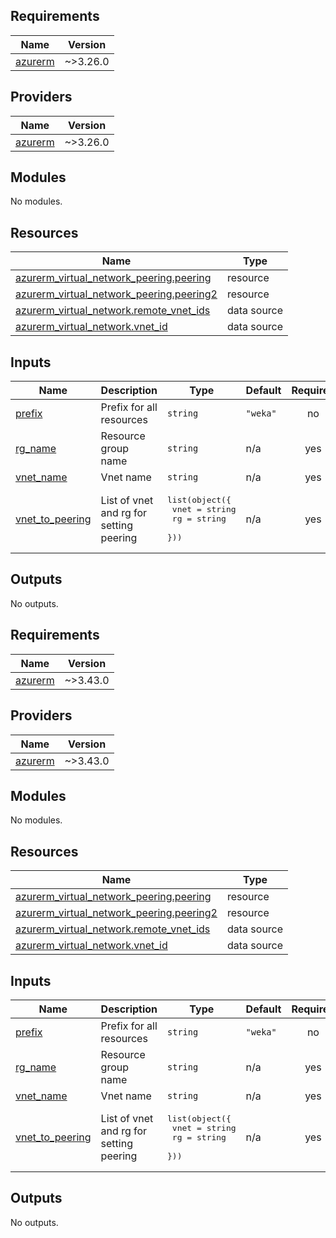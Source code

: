 ## Requirements

| Name | Version |
|------|---------|
| <a name="requirement_azurerm"></a> [azurerm](#requirement\_azurerm) | ~>3.26.0 |

## Providers

| Name | Version |
|------|---------|
| <a name="provider_azurerm"></a> [azurerm](#provider\_azurerm) | ~>3.26.0 |

## Modules

No modules.

## Resources

| Name | Type |
|------|------|
| [azurerm_virtual_network_peering.peering](https://registry.terraform.io/providers/hashicorp/azurerm/latest/docs/resources/virtual_network_peering) | resource |
| [azurerm_virtual_network_peering.peering2](https://registry.terraform.io/providers/hashicorp/azurerm/latest/docs/resources/virtual_network_peering) | resource |
| [azurerm_virtual_network.remote_vnet_ids](https://registry.terraform.io/providers/hashicorp/azurerm/latest/docs/data-sources/virtual_network) | data source |
| [azurerm_virtual_network.vnet_id](https://registry.terraform.io/providers/hashicorp/azurerm/latest/docs/data-sources/virtual_network) | data source |

## Inputs

| Name | Description | Type | Default | Required |
|------|-------------|------|---------|:--------:|
| <a name="input_prefix"></a> [prefix](#input\_prefix) | Prefix for all resources | `string` | `"weka"` | no |
| <a name="input_rg_name"></a> [rg\_name](#input\_rg\_name) | Resource group name | `string` | n/a | yes |
| <a name="input_vnet_name"></a> [vnet\_name](#input\_vnet\_name) | Vnet name | `string` | n/a | yes |
| <a name="input_vnet_to_peering"></a> [vnet\_to\_peering](#input\_vnet\_to\_peering) | List of vnet and rg for setting peering | <pre>list(object({<br>      vnet = string<br>      rg   = string<br>  }))</pre> | n/a | yes |

## Outputs

No outputs.

<!-- BEGIN_TF_DOCS -->
## Requirements

| Name | Version |
|------|---------|
| <a name="requirement_azurerm"></a> [azurerm](#requirement\_azurerm) | ~>3.43.0 |

## Providers

| Name | Version |
|------|---------|
| <a name="provider_azurerm"></a> [azurerm](#provider\_azurerm) | ~>3.43.0 |

## Modules

No modules.

## Resources

| Name | Type |
|------|------|
| [azurerm_virtual_network_peering.peering](https://registry.terraform.io/providers/hashicorp/azurerm/latest/docs/resources/virtual_network_peering) | resource |
| [azurerm_virtual_network_peering.peering2](https://registry.terraform.io/providers/hashicorp/azurerm/latest/docs/resources/virtual_network_peering) | resource |
| [azurerm_virtual_network.remote_vnet_ids](https://registry.terraform.io/providers/hashicorp/azurerm/latest/docs/data-sources/virtual_network) | data source |
| [azurerm_virtual_network.vnet_id](https://registry.terraform.io/providers/hashicorp/azurerm/latest/docs/data-sources/virtual_network) | data source |

## Inputs

| Name | Description | Type | Default | Required |
|------|-------------|------|---------|:--------:|
| <a name="input_prefix"></a> [prefix](#input\_prefix) | Prefix for all resources | `string` | `"weka"` | no |
| <a name="input_rg_name"></a> [rg\_name](#input\_rg\_name) | Resource group name | `string` | n/a | yes |
| <a name="input_vnet_name"></a> [vnet\_name](#input\_vnet\_name) | Vnet name | `string` | n/a | yes |
| <a name="input_vnet_to_peering"></a> [vnet\_to\_peering](#input\_vnet\_to\_peering) | List of vnet and rg for setting peering | <pre>list(object({<br>      vnet = string<br>      rg   = string<br>  }))</pre> | n/a | yes |

## Outputs

No outputs.
<!-- END_TF_DOCS -->